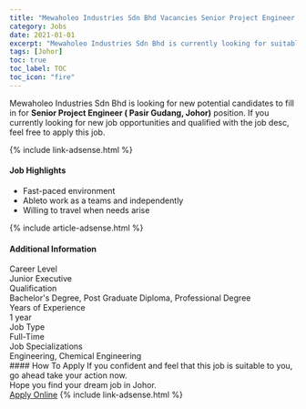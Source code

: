 ```yaml
---
title: "Mewaholeo Industries Sdn Bhd Vacancies Senior Project Engineer ( Pasir Gudang, Johor)" 
category: Jobs 
date: 2021-01-01 
excerpt: "Mewaholeo Industries Sdn Bhd is currently looking for suitable person to fill in the Senior Project Engineer ( Pasir Gudang, Johor) which positioned at Johor" 
tags: [Johor] 
toc: true 
toc_label: TOC 
toc_icon: "fire" 
--- 
```


<p>Mewaholeo Industries Sdn Bhd is looking for new potential candidates to fill in for <b>Senior Project Engineer ( Pasir Gudang, Johor)</b> position. If you currently looking for new job opportunities and qualified with the job desc, feel free to apply this job.
</p>{% include link-adsense.html %} 
<div><div><div><h4>Job Highlights</h4></div></div><div><ul><li><div><div><div><div></div></div></div><div><span>Fast-paced environment</span></div></div></li><li><div><div><div><div></div></div></div><div><span>Ableto work  as a teams and independently</span></div></div></li><li><div><div><div><div></div></div></div><div><span>Willing to travel when needs arise</span></div></div></li></ul></div></div> 
{% include article-adsense.html %} 
<div><div><div><h4>Additional Information</h4></div></div><div><div><div><div><div><div><div><div><span>Career Level</span></div></div><div><span>Junior Executive</span></div></div></div></div><div><div><div><div><div><span>Qualification</span></div></div><div><span>Bachelor's Degree, Post Graduate Diploma, Professional Degree</span></div></div></div></div><div><div><div><div><div><span>Years of Experience</span></div></div><div><span>1 year</span></div></div></div></div><div><div><div><div><div><span>Job Type</span></div></div><div><span>Full-Time</span></div></div></div></div><div><div><div><div><div><span>Job Specializations</span></div></div><div><span>Engineering, Chemical Engineering</span></div></div></div></div></div></div></div></div> 
#### How To Apply 
If you confident and feel that this job is suitable to you, go ahead take your action now. <br/> 
Hope you find your dream job in Johor. <br/> 
<a href="https://www.jobstreet.com.my/en/job/senior-project-engineer-pasir-gudang-johor-4453930?jobId=jobstreet-my-job-4453930&sectionRank=1&token=0~d9080661-2688-448e-b6fe-9463677eb421&fr=SRP%20View%20In%20New%20Ta" class="btn btn--info" target="_blank" rel="nofollow noopenner">Apply Online</a> 
{% include link-adsense.html %} 